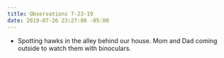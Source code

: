 ```yaml
---
title: Observations 7-23-19
date: 2019-07-26 23:27:00 -05:00
---
```


- Spotting hawks in the alley behind our house. Mom and Dad coming outside to watch them with binoculars.